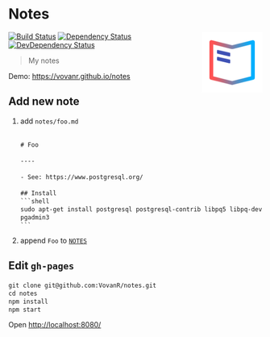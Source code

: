 # Notes

<img align="right" width="120" height="120"
     src="./logo.svg" alt="Notes logo">

[![Build Status][build-image]][build-url]
[![Dependency Status][depstat-image]][depstat-url]
[![DevDependency Status][depstat-dev-image]][depstat-dev-url]

> My notes

Demo: https://vovanr.github.io/notes

## Add new note
1. add `notes/foo.md`
   <pre lang="md"><code>
   # Foo
  
   ----
  
   - See: https://www.postgresql.org/
  
   ## Install
   ```shell
   sudo apt-get install postgresql postgresql-contrib libpq5 libpq-dev pgadmin3
   ```
   </code></pre>

1. append `Foo` to [`NOTES`](https://github.com/VovanR/notes/blob/master/app/js/constants.js#L2)

## Edit `gh-pages`
```shell
git clone git@github.com:VovanR/notes.git
cd notes
npm install
npm start
```
Open [http://localhost:8080/](http://localhost:8080/)

[build-url]: https://github.com/VovanR/notes/actions?query=workflow%3A%22Tests%22
[build-image]: https://img.shields.io/github/workflow/status/VovanR/notes/Tests?style=flat-square

[depstat-url]: https://david-dm.org/VovanR/notes
[depstat-image]: https://david-dm.org/VovanR/notes.svg?style=flat-square

[depstat-dev-url]: https://david-dm.org/VovanR/notes
[depstat-dev-image]: https://david-dm.org/VovanR/notes/dev-status.svg?style=flat-square
